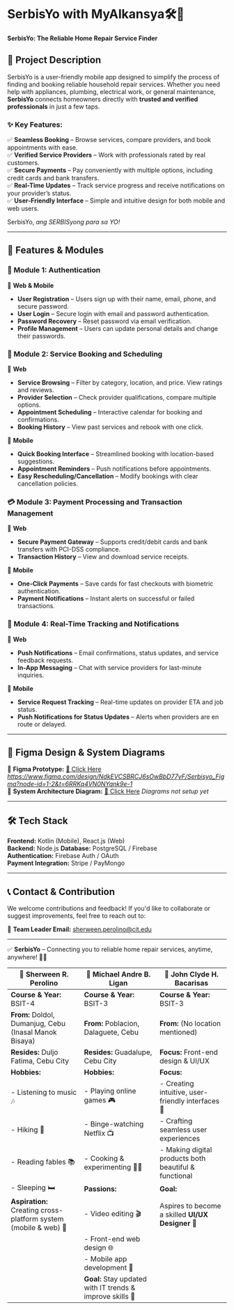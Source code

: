 # SerbisYo with MyAlkansya🛠️📲  
**SerbisYo: The Reliable Home Repair Service Finder**  

## 📖 Project Description  
SerbisYo is a user-friendly mobile app designed to simplify the process of finding and booking reliable household repair services. Whether you need help with appliances, plumbing, electrical work, or general maintenance, **SerbisYo** connects homeowners directly with **trusted and verified professionals** in just a few taps.  

### ✨ Key Features:  
✅ **Seamless Booking** – Browse services, compare providers, and book appointments with ease.  
✅ **Verified Service Providers** – Work with professionals rated by real customers.  
✅ **Secure Payments** – Pay conveniently with multiple options, including credit cards and bank transfers.  
✅ **Real-Time Updates** – Track service progress and receive notifications on your provider’s status.  
✅ **User-Friendly Interface** – Simple and intuitive design for both mobile and web users.  

SerbisYo, *ang SERBISyong para sa YO!*  

---

## 🚀 Features & Modules  

### **🔐 Module 1: Authentication**  
📌 **Web & Mobile**  
- **User Registration** – Users sign up with their name, email, phone, and secure password.  
- **User Login** – Secure login with email and password authentication.  
- **Password Recovery** – Reset password via email verification.  
- **Profile Management** – Users can update personal details and change their passwords.  

### **📅 Module 2: Service Booking and Scheduling**  
📌 **Web**  
- **Service Browsing** – Filter by category, location, and price. View ratings and reviews.  
- **Provider Selection** – Check provider qualifications, compare multiple options.  
- **Appointment Scheduling** – Interactive calendar for booking and confirmations.  
- **Booking History** – View past services and rebook with one click.  

📌 **Mobile**  
- **Quick Booking Interface** – Streamlined booking with location-based suggestions.  
- **Appointment Reminders** – Push notifications before appointments.  
- **Easy Rescheduling/Cancellation** – Modify bookings with clear cancellation policies.  

### **💳 Module 3: Payment Processing and Transaction Management**  
📌 **Web**  
- **Secure Payment Gateway** – Supports credit/debit cards and bank transfers with PCI-DSS compliance.  
- **Transaction History** – View and download service receipts.  

📌 **Mobile**  
- **One-Click Payments** – Save cards for fast checkouts with biometric authentication.  
- **Payment Notifications** – Instant alerts on successful or failed transactions.  

### **📍 Module 4: Real-Time Tracking and Notifications**  
📌 **Web**  
- **Push Notifications** – Email confirmations, status updates, and service feedback requests.  
- **In-App Messaging** – Chat with service providers for last-minute inquiries.  

📌 **Mobile**  
- **Service Request Tracking** – Real-time updates on provider ETA and job status.  
- **Push Notifications for Status Updates** – Alerts when providers are en route or delayed.  

---

## 🎨 **Figma Design & System Diagrams**  
📌 **Figma Prototype:** [🔗 Click Here](#) *https://www.figma.com/design/NdkEVCSBRCJ6sOwBbD77yF/Serbisyo_Figma?node-id=1-2&t=6RRKq4VN0NYank9e-1*  
📌 **System Architecture Diagram:** [🔗 Click Here](#) *Diagrams not setup yet*  

---

## 🛠️ **Tech Stack**  
**Frontend:** Kotlin (Mobile), React.js (Web)  
**Backend:** Node.js 
**Database:** PostgreSQL / Firebase  
**Authentication:** Firebase Auth / OAuth  
**Payment Integration:** Stripe / PayMongo  

---

## 📞 **Contact & Contribution**  
We welcome contributions and feedback! If you'd like to collaborate or suggest improvements, feel free to reach out to:  

📧 **Team Leader Email:** sherween.perolino@cit.edu   

---

✅ **SerbisYo** – Connecting you to reliable home repair services, anytime, anywhere! 🚀🔧  

| **👤 Sherween R. Perolino**                                 | **👤 Michael Andre B. Ligan**                               | **👤 John Clyde H. Bacarisas**                             |
|------------------------------------------------------------|------------------------------------------------------------|------------------------------------------------------------|
| **Course & Year:** BSIT-4                                   | **Course & Year:** BSIT-3                                   | **Course & Year:** BSIT-3                                   |
| **From:** Doldol, Dumanjug, Cebu (Inasal Manok Bisaya)      | **From:** Poblacion, Dalaguete, Cebu                       | **From:** (No location mentioned)                          |
| **Resides:** Duljo Fatima, Cebu City                        | **Resides:** Guadalupe, Cebu City                          | **Focus:** Front-end design & UI/UX                        |
| **Hobbies:**                                                | **Hobbies:**                                                | **Focus:**                                                 |
| - Listening to music 🎶                                     | - Playing online games 🎮                                   | - Creating intuitive, user-friendly interfaces 🎨           |
| - Hiking 🥾                                                 | - Binge-watching Netflix 📺                                 | - Crafting seamless user experiences                       |
| - Reading fables 📚                                         | - Cooking & experimenting 🍳🍴                               | - Making digital products both beautiful & functional      |
| - Sleeping 🛏️                                               | **Passions:**                                               | **Goal:**                                                   |
| **Aspiration:** Creating cross-platform system (mobile & web) 🎯 | - Video editing 🎬                                          | Aspires to become a skilled **UI/UX Designer** 🌟           |
|                                                            | - Front-end web design 🌐                                  |                                                            |
|                                                            | - Mobile app development 📱                                |                                                            |
|                                                            | **Goal:** Stay updated with IT trends & improve skills 🚀   |                                                            |

